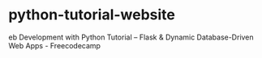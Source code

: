 # python-tutorial-website
eb Development with Python Tutorial – Flask &amp; Dynamic Database-Driven Web Apps - Freecodecamp
